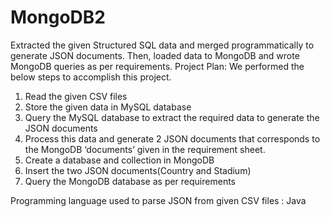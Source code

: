 # MongoDB2
Extracted the given Structured SQL data and merged programmatically to generate JSON documents. Then, loaded data to MongoDB and wrote MongoDB queries as per requirements.
Project Plan:
We performed the below steps to accomplish this project.
1.	Read the given CSV files
2.	Store the given data in MySQL database 
3.	Query the MySQL database to extract the required data to generate the JSON documents
4.	Process this data and generate 2 JSON documents that corresponds to the MongoDB ‘documents’ given in the requirement sheet.
5.	Create a database and collection in MongoDB
6.	Insert the two JSON documents(Country and Stadium)
7.	Query the MongoDB database as per requirements

Programming language used to parse JSON from given CSV files	: Java
